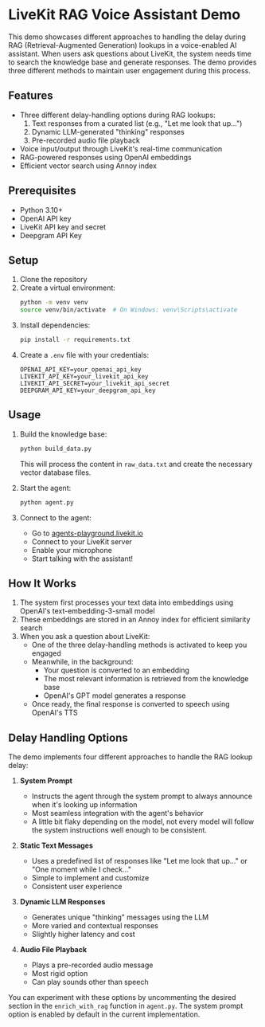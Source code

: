 # LiveKit RAG Voice Assistant Demo

This demo showcases different approaches to handling the delay during RAG (Retrieval-Augmented Generation) lookups in a voice-enabled AI assistant. When users ask questions about LiveKit, the system needs time to search the knowledge base and generate responses. The demo provides three different methods to maintain user engagement during this process.

## Features

- Three different delay-handling options during RAG lookups:
  1. Text responses from a curated list (e.g., "Let me look that up...")
  2. Dynamic LLM-generated "thinking" responses
  3. Pre-recorded audio file playback
- Voice input/output through LiveKit's real-time communication
- RAG-powered responses using OpenAI embeddings
- Efficient vector search using Annoy index

## Prerequisites

- Python 3.10+
- OpenAI API key
- LiveKit API key and secret
- Deepgram API Key

## Setup

1. Clone the repository
2. Create a virtual environment:
   ```bash
   python -m venv venv
   source venv/bin/activate  # On Windows: venv\Scripts\activate
   ```
3. Install dependencies:
   ```bash
   pip install -r requirements.txt
   ```
4. Create a `.env` file with your credentials:
   ```
   OPENAI_API_KEY=your_openai_api_key
   LIVEKIT_API_KEY=your_livekit_api_key
   LIVEKIT_API_SECRET=your_livekit_api_secret
   DEEPGRAM_API_KEY=your_deepgram_api_key
   ```

## Usage

1. Build the knowledge base:
   ```bash
   python build_data.py
   ```
   This will process the content in `raw_data.txt` and create the necessary vector database files.

2. Start the agent:
   ```bash
   python agent.py
   ```

3. Connect to the agent:
   - Go to [agents-playground.livekit.io](https://agents-playground.livekit.io)
   - Connect to your LiveKit server
   - Enable your microphone
   - Start talking with the assistant!

## How It Works

1. The system first processes your text data into embeddings using OpenAI's text-embedding-3-small model
2. These embeddings are stored in an Annoy index for efficient similarity search
3. When you ask a question about LiveKit:
   - One of the three delay-handling methods is activated to keep you engaged
   - Meanwhile, in the background:
     - Your question is converted to an embedding
     - The most relevant information is retrieved from the knowledge base
     - OpenAI's GPT model generates a response
   - Once ready, the final response is converted to speech using OpenAI's TTS

## Delay Handling Options

The demo implements four different approaches to handle the RAG lookup delay:

1. **System Prompt**
   - Instructs the agent through the system prompt to always announce when it's looking up information
   - Most seamless integration with the agent's behavior
   - A little bit flaky depending on the model, not every model will follow the system instructions well enough to be consistent. 

2. **Static Text Messages**
   - Uses a predefined list of responses like "Let me look that up..." or "One moment while I check..."
   - Simple to implement and customize
   - Consistent user experience

3. **Dynamic LLM Responses**
   - Generates unique "thinking" messages using the LLM
   - More varied and contextual responses
   - Slightly higher latency and cost

4. **Audio File Playback**
   - Plays a pre-recorded audio message
   - Most rigid option
   - Can play sounds other than speech

You can experiment with these options by uncommenting the desired section in the `enrich_with_rag` function in `agent.py`. The system prompt option is enabled by default in the current implementation.
